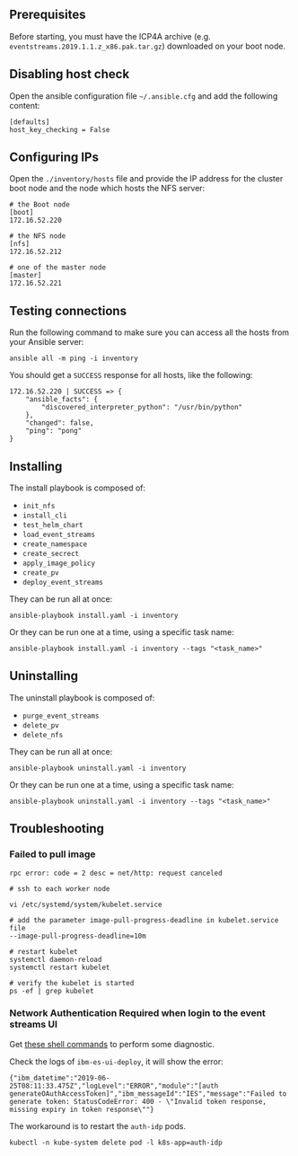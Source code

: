 ## Prerequisites
Before starting, you must have the ICP4A archive (e.g. `eventstreams.2019.1.1.z_x86.pak.tar.gz`) downloaded on your boot node.

## Disabling host check
Open the ansible configuration file `~/.ansible.cfg` and add the following content:
```
[defaults]
host_key_checking = False
```

## Configuring IPs
Open the `./inventory/hosts` file and
provide the IP address for the cluster boot node and the node which hosts the NFS server:
```
# the Boot node
[boot]
172.16.52.220

# the NFS node
[nfs]
172.16.52.212

# one of the master node
[master]
172.16.52.221
```
## Testing connections
Run the following command to make sure you can access all the hosts from your Ansible server:
```
ansible all -m ping -i inventory
```
You should get a `SUCCESS` response for all hosts, like the following:
```
172.16.52.220 | SUCCESS => {
    "ansible_facts": {
        "discovered_interpreter_python": "/usr/bin/python"
    },
    "changed": false,
    "ping": "pong"
}
```

## Installing
The install playbook is composed of: 
- `init_nfs`
- `install_cli`
- `test_helm_chart`
- `load_event_streams`
- `create_namespace`
- `create_secrect`
- `apply_image_policy`
- `create_pv`
- `deploy_event_streams`

They can be run all at once:
```
ansible-playbook install.yaml -i inventory
```

Or they can be run one at a time, using a specific task name:
```
ansible-playbook install.yaml -i inventory --tags "<task_name>"
```

## Uninstalling
The uninstall playbook is composed of: 
- `purge_event_streams`
- `delete_pv`
- `delete_nfs`

They can be run all at once:
```
ansible-playbook uninstall.yaml -i inventory
```
Or they can be run one at a time, using a specific task name:
```
ansible-playbook uninstall.yaml -i inventory --tags "<task_name>"
```

  
## Troubleshooting

### Failed to pull image

`rpc error: code = 2 desc = net/http: request canceled`

```
# ssh to each worker node

vi /etc/systemd/system/kubelet.service

# add the parameter image-pull-progress-deadline in kubelet.service file
--image-pull-progress-deadline=10m

# restart kubelet
systemctl daemon-reload
systemctl restart kubelet

# verify the kubelet is started
ps -ef | grep kubelet
```

### Network Authentication Required when login to the event streams UI
Get [these shell commands](https://github.com/IBM/charts/tree/master/stable/ibm-eventstreams-dev/ibm_cloud_pak/pak_extensions/support) to perform some diagnostic.

Check the logs of `ibm-es-ui-deploy`, it will show the error:
```
{"ibm_datetime":"2019-06-25T08:11:33.475Z","logLevel":"ERROR","module":"[auth generateOAuthAccessToken]","ibm_messageId":"IES","message":"Failed to generate token: StatusCodeError: 400 - \"Invalid token response, missing expiry in token response\""}
```

The workaround is to restart the `auth-idp` pods.
```
kubectl -n kube-system delete pod -l k8s-app=auth-idp
```